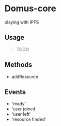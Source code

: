 # Domus-core

playing with IPFS


## Usage

> TODO


## Methods

- addResource


## Events

- 'ready'
- 'user joined
- 'user left'
- 'resource finded'
